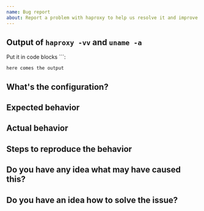 ```yaml
---
name: Bug report
about: Report a problem with haproxy to help us resolve it and improve
---
```


<!--

Welcome! - We kindly ask that you:

  1. Fill out the issue template below - not doing so needs a good reason.
  2. Use the forum or the mailing list if you have a question rather than a bug or feature request.

The forum is at: https://discourse.haproxy.org/

The mailing list (no need to subscribe) is : haproxy@formilux.org
Subscribe to the list : haproxy+subscribe@formilux.org
Unsubscribe from the list : haproxy+unsubscribe@formilux.org


Forum and mailing list are correct places for questions about haproxy or general suggestions
and topics, e.g. usage or documentation questions! This issue tracker is for tracking bugs and
feature requests directly relating to the development of the software itself.

Thanks for understanding, and for contributing to the project!

-->



Output of `haproxy -vv` and `uname -a`
--------------------------

Put it in code blocks ```:
```
here comes the output
```

What's the configuration?
-------------------------------

<!--
Inlcude as much configuration as possible, including global and default sections.
Replace confidential data like domain names and IP addresses.

Put it in code blocks ```:
```
here comes the config
```
-->

Expected behavior
-----------------

<!--
Describe what you'd like haproxy to do differently.
-->

Actual behavior
---------------

<!--
In this section, please try to concentrate on observations, so only describe
what you observed directly.
-->

Steps to reproduce the behavior
-------------------------------

<!--
The more time you spend describing an easy way to reproduce the behavior (if
this is possible), the easier it is for the project developers to fix it!
-->

Do you have any idea what may have caused this?
-----------------------------------------------



Do you have an idea how to solve the issue?
-------------------------------------------


